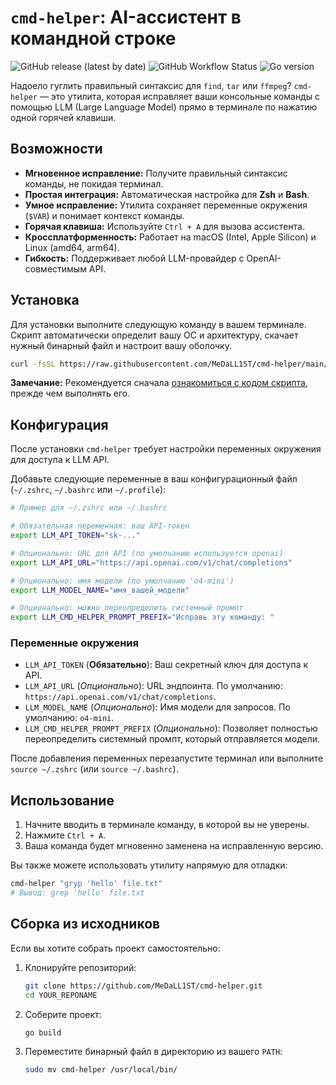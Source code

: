 # `cmd-helper`: AI-ассистент в командной строке

![GitHub release (latest by date)](https://img.shields.io/github/v/release/MeDaLL1ST/cmd-helper)
![GitHub Workflow Status](https://img.shields.io/github/actions/workflow/status/MeDaLL1ST/cmd-helper/release.yml)
![Go version](https://img.shields.io/github/go-mod/go-version/MeDaLL1ST/cmd-helper)

Надоело гуглить правильный синтаксис для `find`, `tar` или `ffmpeg`? `cmd-helper` — это утилита, которая исправляет ваши консольные команды с помощью LLM (Large Language Model) прямо в терминале по нажатию одной горячей клавиши.

## Возможности

*   **Мгновенное исправление:** Получите правильный синтаксис команды, не покидая терминал.
*   **Простая интеграция:** Автоматическая настройка для **Zsh** и **Bash**.
*   **Умное исправление:** Утилита сохраняет переменные окружения (`$VAR`) и понимает контекст команды.
*   **Горячая клавиша:** Используйте `Ctrl + A` для вызова ассистента.
*   **Кроссплатформенность:** Работает на macOS (Intel, Apple Silicon) и Linux (amd64, arm64).
*   **Гибкость:** Поддерживает любой LLM-провайдер с OpenAI-совместимым API.

## Установка

Для установки выполните следующую команду в вашем терминале. Скрипт автоматически определит вашу ОС и архитектуру, скачает нужный бинарный файл и настроит вашу оболочку.

```bash
curl -fsSL https://raw.githubusercontent.com/MeDaLL1ST/cmd-helper/main/install.sh | bash
```
**Замечание:** Рекомендуется сначала [ознакомиться с кодом скрипта](https://raw.githubusercontent.com/MeDaLL1ST/cmd-helper/main/install.sh), прежде чем выполнять его.

## Конфигурация

После установки `cmd-helper` требует настройки переменных окружения для доступа к LLM API.

Добавьте следующие переменные в ваш конфигурационный файл (`~/.zshrc`, `~/.bashrc` или `~/.profile`):

```bash
# Пример для ~/.zshrc или ~/.bashrc

# Обязательная переменная: ваш API-токен
export LLM_API_TOKEN="sk-..."

# Опционально: URL для API (по умолчанию используется openai)
export LLM_API_URL="https://api.openai.com/v1/chat/completions"

# Опционально: имя модели (по умолчанию 'o4-mini')
export LLM_MODEL_NAME="имя_вашей_модели"

# Опционально: можно переопределить системный промпт
export LLM_CMD_HELPER_PROMPT_PREFIX="Исправь эту команду: "
```

### Переменные окружения

*   `LLM_API_TOKEN` (**Обязательно**): Ваш секретный ключ для доступа к API.
*   `LLM_API_URL` (*Опционально*): URL эндпоинта. По умолчанию: `https://api.openai.com/v1/chat/completions`.
*   `LLM_MODEL_NAME` (*Опционально*): Имя модели для запросов. По умолчанию: `o4-mini`.
*   `LLM_CMD_HELPER_PROMPT_PREFIX` (*Опционально*): Позволяет полностью переопределить системный промпт, который отправляется модели.

После добавления переменных перезапустите терминал или выполните `source ~/.zshrc` (или `source ~/.bashrc`).

## Использование

1.  Начните вводить в терминале команду, в которой вы не уверены.
2.  Нажмите `Ctrl + A`.
3.  Ваша команда будет мгновенно заменена на исправленную версию.

Вы также можете использовать утилиту напрямую для отладки:
```bash
cmd-helper "gryp 'hello' file.txt"
# Вывод: grep 'hello' file.txt
```

## Сборка из исходников

Если вы хотите собрать проект самостоятельно:

1.  Клонируйте репозиторий:
    ```bash
    git clone https://github.com/MeDaLL1ST/cmd-helper.git
    cd YOUR_REPONAME
    ```

2.  Соберите проект:
    ```bash
    go build
    ```

3.  Переместите бинарный файл в директорию из вашего `PATH`:
    ```bash
    sudo mv cmd-helper /usr/local/bin/
    ```
